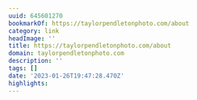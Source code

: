 ```yaml
---
uuid: 645601270
bookmarkOf: https://taylorpendletonphoto.com/about
category: link
headImage: ''
title: https://taylorpendletonphoto.com/about
domain: taylorpendletonphoto.com
description: ''
tags: []
date: '2023-01-26T19:47:28.470Z'
highlights:
---
```



